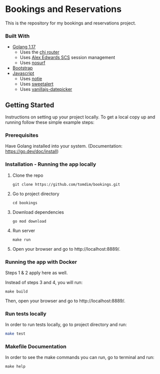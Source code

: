 # Bookings and Reservations

This is the repository for my bookings and reservations project.

### Built With

* [Golang 1.17](https://go.dev/)
  * Uses the [chi router](https://github.com/go-chi/chi/v5)
  * Uses [Alex Edwards SCS](https://github.com/alexedwards/scs/v2) session management
  * Uses [nosurf](https://github.com/justinas/nosurf)
* [Bootstrap](https://getbootstrap.com)
* [Javascript](https://www.javascript.com/)
  * Uses [notie](https://jaredreich.com/notie/)
  * Uses [sweetalert](https://sweetalert2.github.io/)
  * Uses [vanillajs-datepicker](https://mymth.github.io/vanillajs-datepicker)


## Getting Started

Instructions on setting up your project locally.
To get a local copy up and running follow these simple example steps:

### Prerequisites

Have Golang installed into your system. (Documentation: https://go.dev/doc/install)

### Installation - Running the app locally

1. Clone the repo
   ```shell
   git clone https://github.com/tomdim/bookings.git
   ```
2. Go to project directory
   ```shell
   cd bookings
   ```
3. Download dependencies 
   ```shell
   go mod download
   ```
4. Run server
   ```shell
   make run
   ```
5. Open your browser and go to http://localhost:8889/.

### Running the app with Docker
Steps 1 & 2 apply here as well.

Instead of steps 3 and 4, you will run:
```shell
make build
```
Then, open your browser and go to http://localhost:8889/.

### Run tests locally
In order to run tests locally, go to project directory and run:
```sh
make test
```

### Makefile Documentation
In order to see the make commands you can run, go to terminal and run:
```shell
make help
```